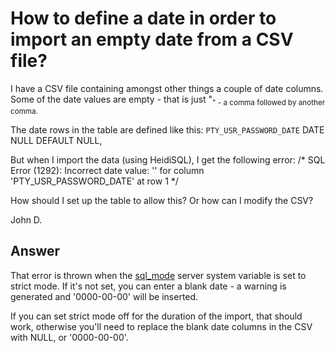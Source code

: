 # How to define a date in order to import an empty date from a CSV file?

I have a CSV file containing amongst other things a couple of date columns. Some of the date values are empty - that is just "<sub>" - a comma followed by another comma.</sub>

The date rows in the table are defined like this:
	`PTY_USR_PASSWORD_DATE` DATE NULL DEFAULT NULL,

But when I import the data (using HeidiSQL), I get the following error:
/* SQL Error (1292): Incorrect date value: '' for column 'PTY_USR_PASSWORD_DATE' at row 1 */

How should I set up the table to allow this? Or how can I modify the CSV?

John D.

## Answer

That error is thrown when the [sql_mode](/kb/en/server-system-variables/#sql_mode) server system variable is set to strict mode. If it's not set, you can enter a blank date - a warning is generated and '0000-00-00' will be inserted.

If you can set strict mode off for the duration of the import, that should work, otherwise you'll need to replace the blank date columns in the CSV with NULL, or '0000-00-00'.